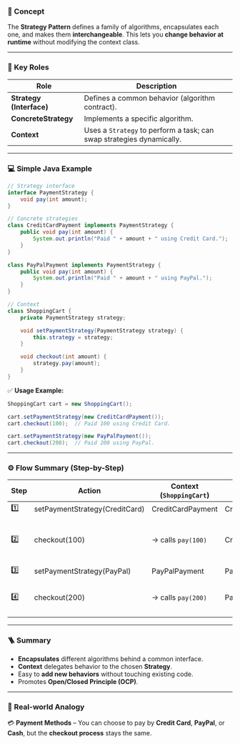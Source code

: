 ### 🧠 Concept

The **Strategy Pattern** defines a family of algorithms,
encapsulates each one, and makes them **interchangeable**.
This lets you **change behavior at runtime** without modifying the context class.

---

### 🧱 Key Roles

| Role                     | Description                                                           |
| ------------------------ | --------------------------------------------------------------------- |
| **Strategy (Interface)** | Defines a common behavior (algorithm contract).                       |
| **ConcreteStrategy**     | Implements a specific algorithm.                                      |
| **Context**              | Uses a `Strategy` to perform a task; can swap strategies dynamically. |

---

### 💻 Simple Java Example

```java
// Strategy interface
interface PaymentStrategy {
    void pay(int amount);
}

// Concrete strategies
class CreditCardPayment implements PaymentStrategy {
    public void pay(int amount) {
        System.out.println("Paid " + amount + " using Credit Card.");
    }
}

class PayPalPayment implements PaymentStrategy {
    public void pay(int amount) {
        System.out.println("Paid " + amount + " using PayPal.");
    }
}

// Context
class ShoppingCart {
    private PaymentStrategy strategy;

    void setPaymentStrategy(PaymentStrategy strategy) {
        this.strategy = strategy;
    }

    void checkout(int amount) {
        strategy.pay(amount);
    }
}
```

✅ **Usage Example:**

```java
ShoppingCart cart = new ShoppingCart();

cart.setPaymentStrategy(new CreditCardPayment());
cart.checkout(100);  // Paid 100 using Credit Card.

cart.setPaymentStrategy(new PayPalPayment());
cart.checkout(200);  // Paid 200 using PayPal.
```

---

### ⚙️ Flow Summary (Step-by-Step)

| Step | Action                         | Context (`ShoppingCart`) | Strategy Used     | Output                        |
| ---- | ------------------------------ | ------------------------ | ----------------- | ----------------------------- |
| 1️⃣  | setPaymentStrategy(CreditCard) | CreditCardPayment        | CreditCardPayment | —                             |
| 2️⃣  | checkout(100)                  | → calls `pay(100)`       | CreditCardPayment | "Paid 100 using Credit Card." |
| 3️⃣  | setPaymentStrategy(PayPal)     | PayPalPayment            | PayPalPayment     | —                             |
| 4️⃣  | checkout(200)                  | → calls `pay(200)`       | PayPalPayment     | "Paid 200 using PayPal."      |

---

### 🪜 Summary

* **Encapsulates** different algorithms behind a common interface.
* **Context** delegates behavior to the chosen **Strategy**.
* Easy to **add new behaviors** without touching existing code.
* Promotes **Open/Closed Principle (OCP)**.

---

### 🎯 Real-world Analogy

💳 **Payment Methods** – You can choose to pay by **Credit Card**, **PayPal**, or **Cash**,
but the **checkout process** stays the same.